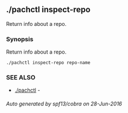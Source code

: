 ## ./pachctl inspect-repo

Return info about a repo.

### Synopsis


Return info about a repo.

```
./pachctl inspect-repo repo-name
```

### SEE ALSO
* [./pachctl](./pachctl.md)	 - 

###### Auto generated by spf13/cobra on 28-Jun-2016
